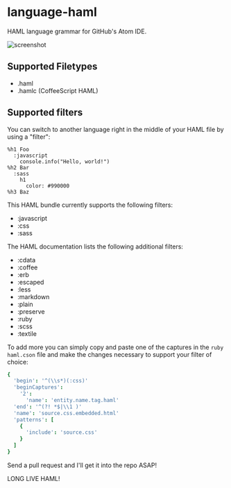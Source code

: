 
language-haml
=============
HAML language grammar for GitHub's Atom IDE.

![screenshot](http://ridingtheclutch.com.s3.amazonaws.com/images/language-haml.png)

## Supported Filetypes

* .haml
* .hamlc (CoffeeScript HAML)

## Supported filters

You can switch to another language right in the middle of your HAML file by
using a "filter":

```haml
%h1 Foo
  :javascript
    console.info("Hello, world!")
%h2 Bar
  :sass
    h1
      color: #990000
%h3 Baz
```

This HAML bundle currently supports the following filters:

* :javascript
* :css
* :sass

The HAML documentation lists the following additional filters:

* :cdata
* :coffee
* :erb
* :escaped
* :less
* :markdown
* :plain
* :preserve
* :ruby
* :scss
* :textile

To add more you can simply copy and paste one of the captures in the `ruby haml.cson` file
and make the changes necessary to support your filter of choice:

```cson
{
  'begin': '^(\\s*)(:css)'
  'beginCaptures':
    '2':
      'name': 'entity.name.tag.haml'
  'end': '^(?! *$|\\1 )'
  'name': 'source.css.embedded.html'
  'patterns': [
    {
      'include': 'source.css'
    }
  ]
}
```

Send a pull request and I'll get it into the repo ASAP!

LONG LIVE HAML!
